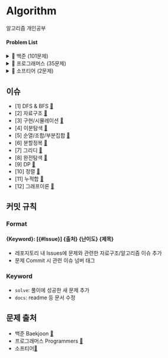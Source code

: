 # Algorithm

알고리즘 개인공부

#### Problem List

<details>
  <summary>📁 백준 (101문제)</summary>
  </br>
  
<div markdown="1">

| 날짜     | 번호                                            | 문제                    | 분류                     | 난이도   |                  느낀점                  |                    코드                    | 한번 더 풀어보기 |
| -------- | ----------------------------------------------- | ----------------------- | ------------------------ | -------- | :--------------------------------------: | :----------------------------------------: | :--------------: |
| 23.01.10 | [b2583](https://www.acmicpc.net/problem/2583)   | 영역 구하기             | BFS, DFS                 | silver 1 |      [📘](백준/b2583_영역구하기.md)      |      [💻](백준/b2583_영역구하기.java)      |        ❌        |
| 23.01.11 | [b1697](https://www.acmicpc.net/problem/1697)   | 숨바꼭질                | BFS, DFS                 | silver 1 |       [📘](백준/b1697_숨바꼭질.md)       |       [💻](백준/b1697_숨바꼭질.java)       |        ❌        |
| 23.01.14 | [b2178](https://www.acmicpc.net/problem/2178)   | 미로탐색                | BFS, DFS                 | silver 1 |       [📘](백준/b2178_미로탐색.md)       |       [💻](백준/b2178_미로탐색.java)       |        ❌        |
| 23.01.17 | [b2493](https://www.acmicpc.net/problem/2493)   | 탑                      | 자료구조/스택            | gold 5   |          [📘](백준/b2493_탑.md)          |          [💻](백준/b2493_탑.java)          |        🔺        |
| 23.01.18 | [b20006](https://www.acmicpc.net/problem/20006) | 랭킹전 대기열           | 구현                     | silver 2 |    [📘](백준/b20006_랭킹전대기열.md)     |    [💻](백준/b20006_랭킹전대기열.java)     |       ⭕️        |
| 23.01.29 | [b20125](https://www.acmicpc.net/problem/20125) | 쿠키의 신체측정         | 구현                     | silver 4 |   [📘](백준/b20125_쿠키의신체측정.md)    |   [💻](백준/b20125_쿠키의신체측정.java)    |        ❌        |
| 23.02.01 | [b2468](https://www.acmicpc.net/problem/2468)   | 안전영역                | BFS, DFS                 | silver 1 |       [📘](백준/b2468_안전영역.md)       |       [💻](백준/b2468_안전영역.java)       |        ❌        |
| 23.02.02 | [b19637](https://www.acmicpc.net/problem/19637) | IF문 좀 대신 써줘       | 이분탐색                 | silver 3 |   [📘](백준/b19637_IF문좀대신써줘.md)    |   [💻](백준/b19637_IF문좀대신써줘.java)    |        🔺        |
| 23.02.03 | [b1590](https://www.acmicpc.net/problem/1590)   | 캠프가는영식            | 이분탐색                 | silver 4 |     [📘](백준/b1590_캠프가는영식.md)     |     [💻](백준/b1590_캠프가는영식.java)     |        🔺        |
| 23.02.03 | [b7569](https://www.acmicpc.net/problem/7569)   | 토마토                  | BFS, DFS                 | gold 4   |        [📘](백준/b7569_토마토.md)        |        [💻](백준/b7569_토마토.java)        |        ❌        |
| 23.02.03 | [b7795](https://www.acmicpc.net/problem/7795)   | 먹을 것인가 먹힐 것인가 | 이분탐색                 | silver 3 | [📘](백준/b7795_먹을것인가먹힐것인가.md) | [💻](백준/b7795_먹을것인가먹힐것인가.java) |        ❌        |
| 23.02.14 | [b15686](https://www.acmicpc.net/problem/15686) | 치킨배달                | BFS, DFS/구현/순조부     | gold 5   |      [📘](백준/b15686_치킨배달.md)       |      [💻](백준/b15686_치킨배달.java)       |       ⭕️        |
| 23.02.14 | [b3055](https://www.acmicpc.net/problem/3055)   | 탈출                    | BFS, DFS                 | gold 4   |         [📘](백준/b3055_탈출.md)         |         [💻](백준/b3055_탈출.java)         |        ❌        |
| 23.02.21 | [b11724](https://www.acmicpc.net/problem/11724) | 연결 요소의 개수        | 그래프이론/BFS, DFS      | silver 2 |   [📘](백준/b11724_연결요소의개수.md)    |   [💻](백준/b11724_연결요소의개수.java)    |        🔺        |
| 23.02.21 | [b1707](https://www.acmicpc.net/problem/1707)   | 이분 그래프             | 그래프이론/BFS, DFS      | gold 4   |      [📘](백준/b1707_이분그래프.md)      |      [💻](백준/b1707_이분그래프.java)      |       ⭕️        |
| 23.02.23 | [b10451](https://www.acmicpc.net/problem/10451) | 순열 사이클             | 그래프이론/BFS, DFS      | silver 3 |     [📘](백준/b10451_순열사이클.md)      |     [💻](백준/b10451_순열사이클.java)      |        ❌        |
| 23.02.23 | [b2331](https://www.acmicpc.net/problem/2331)   | 반복수열                | 수학/구현                | silver 4 |       [📘](백준/b2331_반복수열.md)       |       [💻](백준/b2331_반복수열.java)       |        ❌        |
| 23.02.23 | [b9466](https://www.acmicpc.net/problem/9466)   | 텀 프로젝트             | 그래프이론/BFS, DFS      | gold 3   |      [📘](백준/b9466_텀프로젝트.md)      |      [💻](백준/b9466_텀프로젝트.java)      |       ⭕️        |
| 23.02.24 | [b2667](https://www.acmicpc.net/problem/2667)   | 단지번호                | BFS, DFS                 | silver 1 |       [📘](백준/b2667_단지번호.md)       |       [💻](백준/b2667_단지번호.java)       |        ❌        |
| 23.02.24 | [b2146](https://www.acmicpc.net/problem/2146)   | 다리만들기              | BFS, DFS                 | golde 3  |      [📘](백준/b2146_다리만들기.md)      |      [💻](백준/b2146_다리만들기.java)      |        ❌        |
| 23.02.27 | [b1991](https://www.acmicpc.net/problem/1991)   | 트리순회                | 자료구조/트리            | silver 1 |       [📘](백준/b1991_트리순회.md)       |       [💻](백준/b1991_트리순회.java)       |       ⭕️        |
| 23.02.27 | [b11725](https://www.acmicpc.net/problem/11725) | 트리의 부모 찾기        | 그래프이론/BFS, DFS/트리 | silver 2 |   [📘](백준/b11725_트리의부모찾기.md)    |   [💻](백준/b11725_트리의부모찾기.java)    |        ❌        |
| 23.02.28 | [b1967](https://www.acmicpc.net/problem/1967)   | 트리의 지름             | BFS, DFS/트리            | gold 4   |      [📘](백준/b1967_트리의지름.md)      |      [💻](백준/b1967_트리의지름.java)      |        ❌        |
| 23.02.28 | [b1167](https://www.acmicpc.net/problem/1167)   | 트리의 지름             | BFS, DFS/트리            | gold 2   |      [📘](백준/b1167_트리의지름.md)      |      [💻](백준/b1167_트리의지름.java)      |        ❌        |
| 23.03.06 | [b1654](https://www.acmicpc.net/problem/1654)   | 랜선자르기              | 이분탐색                 | silver 2 |      [📘](백준/b1654_랜선자르기.md)      |      [💻](백준/b1654_랜선자르기.java)      |        ❌        |
| 23.03.06 | [b2805](https://www.acmicpc.net/problem/2805)   | 나무자르기              | 이분탐색                 | silver 2 |      [📘](백준/b2805_나무자르기.md)      |      [💻](백준/b1654_나무자르기.java)      |        ❌        |
| 23.03.08 | [b10816](https://www.acmicpc.net/problem/10816) | 숫자카드2               | 이분탐색                 | silver 4 |      [📘](백준/b10816_숫자카드2.md)      |      [💻](백준/b10816_숫자카드2.java)      |        ❌        |
| 23.03.09 | [b2110](https://www.acmicpc.net/problem/2110)   | 공유기설치              | 이분탐색                 | gold 4   |        [📘](백준/b2110_공유기.md)        |        [💻](백준/b2110_공유기.java)        |        ❌        |
| 23.03.10 | [b10815](https://www.acmicpc.net/problem/10815) | 숫자카드                | 이분탐색                 | silver 5 |      [📘](백준/b10815_숫자카드.md)       |      [💻](백준/b10815_숫자카드.java)       |        ❌        |
| 23.03.13 | [b11728](https://www.acmicpc.net/problem/11728) | 배열합치기              | 분할정복                 | silver 5 |     [📘](백준/b11728_배열합치기.md)      |     [💻](백준/b11728_배열합치기.java)      |        ❌        |
| 23.03.13 | [b1780](https://www.acmicpc.net/problem/1780)   | 종이의개수              | 분할정복                 | silver 2 |      [📘](백준/b1780_종이의개수.md)      |      [💻](백준/b1780_종이의개수.java)      |       ⭕️        |
| 23.03.14 | [b1992](https://www.acmicpc.net/problem/1992)   | 쿼드트리                | 분할정복                 | silver 1 |       [📘](백준/b1992_쿼드트리.md)       |       [💻](백준/b1992_쿼드트리.java)       |        ❌        |
| 23.03.21 | [b2447](https://www.acmicpc.net/problem/2447)   | 별찍기10                | 분할정복                 | gold 5   |       [📘](백준/b2447_별찍기10.md)       |       [💻](백준/b2447_별찍기10.java)       |        ❌        |
| 23.03.21 | [b11047](https://www.acmicpc.net/problem/11047) | 동전0                   | 그리디                   | silver 4 |        [📘](백준/b11047_동전0.md)        |        [💻](백준/b11047_동전0.java)        |        ❌        |
| 23.03.21 | [b10610](https://www.acmicpc.net/problem/10610) | 30                      | 그리디                   | silver 4 |         [📘](백준/b10610_30.md)          |         [💻](백준/b10610_30.java)          |        ❌        |
| 23.03.22 | [b1783](https://www.acmicpc.net/problem/1783)   | 병든 나이트             | 그리디                   | silver 3 |      [📘](백준/b1783_병든나이트.md)      |      [💻](백준/b1783_병든나이트.java)      |        ❌        |
| 23.03.23 | [b1931](https://www.acmicpc.net/problem/1931)   | 회의실 배정             | 그리디                   | silver 1 |      [📘](백준/b1931_회의실배정.md)      |      [💻](백준/b1931_회의실배정.java)      |        ❌        |
| 23.03.23 | [b1744](https://www.acmicpc.net/problem/1744)   | 수묶기                  | 그리디                   | gold 4   |        [📘](백준/b1744_수묶기.md)        |        [💻](백준/b1744_수묶기.java)        |        ❌        |
| 23.03.24 | [b1476](https://www.acmicpc.net/problem/1476)   | 날짜계산                | 완전탐색                 | silver 5 |       [📘](백준/b1476_날짜계산.md)       |       [💻](백준/b1476_날짜계산.java)       |        ❌        |
| 23.03.24 | [b1107](https://www.acmicpc.net/problem/1107)   | 리모컨                  | 완전탐색                 | gold 5   |        [📘](백준/b1107_리모컨.md)        |        [💻](백준/b1107_리모컨.java)        |       ⭕️        |
| 23.03.27 | [b9095](https://www.acmicpc.net/problem/9095)   | 1,2,3 더하기            | 완전탐색/DP              | silver 3 |      [📘](백준/b9095_123더하기.md)       |      [💻](백준/b9095_123더하기.java)       |        🔺        |
| 23.03.27 | [b10819](https://www.acmicpc.net/problem/10819) | 차이를 최대로           | 완전탐색                 | silver 2 |    [📘](백준/b10819_차이를최대로.md)     |    [💻](백준/b10819_차이를최대로.java)     |        ❌        |
| 23.03.28 | [b10971](https://www.acmicpc.net/problem/10971) | 외판원순회2             | 완전탐색                 | silver 2 |     [📘](백준/b10971_외판원순회2.md)     |     [💻](백준/b10971_외판원순회2.java)     |        ❌        |
| 23.03.29 | [b1963](https://www.acmicpc.net/problem/1963)   | 소수경로                | 완전탐색                 | gold 4   |       [📘](백준/b1963_소수경로.md)       |       [💻](백준/b1963_소수경로.java)       |       ⭕️        |
| 23.03.29 | [b9019](https://www.acmicpc.net/problem/9019)   | DSLR                    | 완전탐색                 | gold 4   |         [📘](백준/b9019_DSLR.md)         |         [💻](백준/b9019_DSLR.java)         |        ❌        |
| 23.03.30 | [b2251](https://www.acmicpc.net/problem/2251)   | 물통                    | 완전탐색                 | gold 5   |         [📘](백준/b2251_물통.md)         |         [💻](백준/b2251_물통.java)         |        ❌        |
| 23.04.03 | [b2186](https://www.acmicpc.net/problem/2186)   | 문자판                  | 완전탐색/DP              | gold 3   |        [📘](백준/b2186_문자판.md)        |           [💻](백준/b2186_.java)           |       ⭕️        |
| 23.04.04 | [b5014](https://www.acmicpc.net/problem/5014)   | 스타트링크              | 완전탐색                 | sliver 1 |      [📘](백준/b5014_스타트링크.md)      |      [💻](백준/b5014_스타트링크.java)      |        ❌        |
| 23.04.05 | [b16509](https://www.acmicpc.net/problem/16509) | 장군                    | 구현/BFS, DFS            | gold 5   |        [📘](백준/b16509_장군.md)         |        [💻](백준/b16509_장군.java)         |        ❌        |
| 23.04.11 | [b2174](https://www.acmicpc.net/problem/2174)   | 로봇 시뮬레이션         | 구현                     | gold 5   |    [📘](백준/b2174_로봇시뮬레이션.md)    |    [💻](백준/b2174_로봇시뮬레이션.java)    |        ❌        |
| 23.04.25 | [b22251](https://www.acmicpc.net/problem/22251) | 빌런 호석               | 구현/완전탐색            | gold 5   |      [📘](백준/b22251_빌런호석.md)       |      [💻](백준/b22251_빌런호석.java)       |       ⭕️        |
| 23.04.26 | [b2668](https://www.acmicpc.net/problem/2668)   | 숫자고르기              | BFS, DFS                 | gold 5   |      [📘](백준/b2668_숫자고르기.md)      |      [💻](백준/b2668_숫자고르기.java)      |       ⭕️        |
| 23.04.28 | [b1912](https://www.acmicpc.net/problem/1912)   | 연속합                  | DP                       | silver 2 |        [📘](백준/b1912_연속합.md)        |        [💻](백준/b1912_연속합.java)        |        ❌        |
| 23.05.01 | [b16953](https://www.acmicpc.net/problem/16953) | A to B                  | BFS, DFS                 | silver 2 |        [📘](백준/b16953_AtoB.md)         |        [💻](백준/b16953_AtoB.java)         |        ❌        |
| 23.05.02 | [b17136](https://www.acmicpc.net/problem/17136) | 색종이 붙이기           | 완전탐색                 | gold 2   |    [📘](백준/b17136_색종이붙이기.md)     |    [💻](백준/b17136_색종이붙이기.java)     |       ⭕️        |
| 23.05.03 | [b16434](https://www.acmicpc.net/problem/16434) | 드래곤 앤 던전          | 구현                     | gold 4   |    [📘](백준/b16434_드래곤앤던전.md)     |    [💻](백준/b16434_드래곤앤던전.java)     |       ⭕️        |
| 23.05.03 | [b9012](https://www.acmicpc.net/problem/9012)   | 괄호                    | 자료구조/스택            | silver 4 |         [📘](백준/b9012_괄호.md)         |         [💻](백준/b9012_괄호.java)         |        ❌        |
| 23.05.04 | [b2559](https://www.acmicpc.net/problem/2559)   | 수열                    | 구현                     | silver 3 |         [📘](백준/b2559_수열.md)         |         [💻](백준/b2559_수열.java)         |        ❌        |
| 23.05.05 | [b12851](https://www.acmicpc.net/problem/12851) | 숨바꼭질2               | BFS, DFS                 | gold 4   |      [📘](백준/b12851_숨바꼭질2.md)      |      [💻](백준/b12851_숨바꼭질2.java)      |        🔺        |
| 23.05.07 | [b2240](https://www.acmicpc.net/problem/2240)   | 자두나무                | DP                       | gold 5   |       [📘](백준/b2240_자두나무.md)       |       [💻](백준/b2240_자두나무.java)       |       ⭕️        |
| 23.05.09 | [b17822](https://www.acmicpc.net/problem/17822) | 원판돌리기              | 구현/시뮬레이션          | gold 2   |     [📘](백준/b17822_원판돌리기.md)      |     [💻](백준/b17822_원판돌리기.java)      |        ❌        |
| 23.05.10 | [b1182](https://www.acmicpc.net/problem/1182)   | 부분수열의 합           | 완전탐색/순조부          | silver 2 |     [📘](백준/b1182_부분수열의합.md)     |     [💻](백준/b1182_부분수열의합.java)     |        ❌        |
| 23.05.12 | [b17144](https://www.acmicpc.net/problem/17144) | 미세먼지 안녕!          | 구현/시뮬레이션          | gold 4   |    [📘](백준/b17144_미세먼지안녕.md)     |    [💻](백준/b17144_미세먼지안녕.java)     |        ❌        |
| 23.05.15 | [b2910](https://www.acmicpc.net/problem/2910)   | 빈도 정렬               | 자료구조/해시            | silver 3 |       [📘](백준/b2910_빈도정렬.md)       |       [💻](백준/b2910_빈도정렬.java)       |       ⭕️        |
| 23.05.16 | [b15989](https://www.acmicpc.net/problem/15989) | 1,2,3 더하기 4          | DP                       | silver 1 |     [📘](백준/b15989_123더하기4.md)      |     [💻](백준/b15989_123더하기4.java)      |        🔺        |
| 23.05.17 | [b5972](https://www.acmicpc.net/problem/5972)   | 택배 배송               | 다익스트라/그래프이론    | gold 5   |       [📘](백준/b5972_택배배송.md)       |       [💻](백준/b5972_택배배송.java)       |       ⭕️        |
| 23.05.19 | [b1863](https://www.acmicpc.net/problem/1863)   | 스카이라인 쉬운거       | 자료구조/스택            | gold 5   |   [📘](백준/b1863_스카이라인쉬운거.md)   |   [💻](백준/b1863_스카이라인쉬운거.java)   |       ⭕️        |
| 23.05.26 | [b20920](https://www.acmicpc.net/problem/20920) | 영단어 암기는 괴로워    | 자료구조/해시            | silver 3 | [📘](백준/b20920_영단어암기는괴로워.md)  | [💻](백준/b20920_영단어암기는괴로워.java)  |        ❌        |
| 23.06.02 | [b2141](https://www.acmicpc.net/problem/2141)   | 우체국                  | 그리디/정렬              | gold 4   |        [📘](백준/b2141_우체국.md)        |        [💻](백준/b2141_우체국.java)        |       ⭕️        |
| 23.06.02 | [b1018](https://www.acmicpc.net/problem/1018)   | 체스판 다시 칠하기      | 완전탐색                 | silver 4 |   [📘](백준/b1018_체스판다시칠하기.md)   |   [💻](백준/b1018_체스판다시칠하기.java)   |        ❌        |
| 23.06.05 | [b1940](https://www.acmicpc.net/problem/1940)   | 주몽                    | 완전탐색                 | silver 4 |         [📘](백준/b1940_주몽.md)         |         [💻](백준/b1940_주몽.java)         |        ❌        |
| 23.06.05 | [b1976](https://www.acmicpc.net/problem/1976)   | 여행가자                | 그래프이론               | gold 4   |       [📘](백준/b1976_여행가자.md)       |       [💻](백준/b1976_여행가자.java)       |       ⭕️        |
| 23.06.08 | [b4949](https://www.acmicpc.net/problem/4949)   | 균형잡힌 세상           | 자료구조/스택            | silver 4 |     [📘](백준/b4949_균형잡힌세상.md)     |     [💻](백준/b4949_균형잡힌세상.java)     |        ❌        |
| 23.06.12 | [b6593](https://www.acmicpc.net/problem/6593)   | 상범 빌딩               | BFS, DFS                 | gold 5   |       [📘](백준/b6593_상범빌딩.md)       |       [💻](백준/b6593_상범빌딩.java)       |        ❌        |
| 23.06.13 | [b2343](https://www.acmicpc.net/problem/2343)   | 기타 레슨               | 이분탐색                 | silver 1 |       [📘](백준/b2343_기타레슨.md)       |       [💻](백준/b2343_기타레슨.java)       |        🔺        |
| 23.06.15 | [b1911](https://www.acmicpc.net/problem/1911)   | 흙길 보수하기           | 정렬                     | silver 1 |     [📘](백준/b1911_흙길보수하기.md)     |     [💻](백준/b1911_흙길보수하기.java)     |        ❌        |
| 23.06.16 | [b20437](https://www.acmicpc.net/problem/20437) | 문자열 게임2            | 완전탐색/문자열/투포인터 | gold 5   |     [📘](백준/b20437_문자열게임2.md)     |     [💻](백준/b20437_문자열게임2.java)     |        🔺        |
| 23.06.26 | [b5427](https://www.acmicpc.net/problem/5427)   | 불                      | BFS, DFS                 | gold 4   |          [📘](백준/b5427_불.md)          |          [💻](백준/b5427_불.java)          |        🔺        |
| 23.06.27 | [b1446](https://www.acmicpc.net/problem/1446)   | 지름길                  | 그래프이론               | silver 1 |        [📘](백준/b1446_지름길.md)        |        [💻](백준/b1446_지름길.java)        |       ⭕️        |
| 23.06.28 | [b1911](https://www.acmicpc.net/problem/2206)   | 벽 부수고 이동하기      | BFS, DFS                 | gold 3   |   [📘](백준/b2206_벽부수고이동하기.md)   |   [💻](백준/b2206_벽부수고이동하기.java)   |        ❌        |
| 23.06.29 | [b14620](https://www.acmicpc.net/problem/14620) | 꽃길                    | 완전탐색                 | silver 2 |        [📘](백준/b14620_꽃길.md)         |        [💻](백준/b14620_꽃길.java)         |        ❌        |
| 23.06.30 | [b1189](https://www.acmicpc.net/problem/1189)   | 컴백홈                  | 완전탐색                 | silver 1 |        [📘](백준/b1189_컴백홈.md)        |        [💻](백준/b1189_컴백홈.java)        |        ❌        |
| 23.07.03 | [b20300](https://www.acmicpc.net/problem/20300) | 서강근육맨              | 그리디                   | silver 3 |     [📘](백준/b20300_서강근육맨.md)      |     [💻](백준/b20300_서강근육맨.java)      |        ❌        |
| 23.07.05 | [b16234](https://www.acmicpc.net/problem/16234) | 인구이동                | BFS, DFS / 구현          | gold 5   |      [📘](백준/b16234_인구이동.md)       |      [💻](백준/b16234_인구이동.java)       |        🔺        |
| 23.07.12 | [b2193](https://www.acmicpc.net/problem/2193)   | 이친수                  | DP                       | silver 3 |        [📘](백준/b2193_이친수.md)        |        [💻](백준/b2193_이친수.java)        |        ❌        |
| 23.07.25 | [b14503](https://www.acmicpc.net/problem/14503) | 로봇 청소기             | 구현                     | gold 5   |     [📘](백준/b14503_로봇청소기.md)      |     [💻](백준/b14503_로봇청소기.java)      |        ❌        |
| 23.08.09 | [b7562](https://www.acmicpc.net/problem/7562)   | 나이트의이동            | BFS, DFS                 | silver 1 |     [📘](백준/b7562_나이트의이동.md)     |     [💻](백준/b7562_나이트의이동.java)     |        ❌        |
| 23.08.11 | [b2579](https://www.acmicpc.net/problem/2579)   | 계단오르기              | DP                       | silver 3 |      [📘](백준/b2579_계단오르기.md)      |      [💻](백준/b2579_계단오르기.java)      |        ❌        |
| 23.08.17 | [b6198](https://www.acmicpc.net/problem/6198)   | 옥상 정원 꾸미기        | 구현                     | gold 5   |    [📘](백준/b6198_옥상정원꾸미기.md)    |    [💻](백준/b6198_옥상정원꾸미기.java)    |        ❌        |
| 23.08.18 | [b2606](https://www.acmicpc.net/problem/2606)   | 바이러스                | 그래프이론/BFS, DFS      | silver 3 |       [📘](백준/b2606_바이러스.md)       |       [💻](백준/b2606_바이러스.java)       |        ❌        |
| 23.08.21 | [b1926](https://www.acmicpc.net/problem/1926)   | 그림                    | BFS, DFS                 | silver 1 |         [📘](백준/b1926_그림.md)         |         [💻](백준/b1926_그림.java)         |        ❌        |
| 23.08.28 | [b2156](https://www.acmicpc.net/problem/2156)   | 포도주 시식             | DP                       | silver 1 |      [📘](백준/b2156_포도주시식.md)      |      [💻](백준/b2156_포도주시식.java)      |        ❌        |
| 23.08.29 | [b17135](https://www.acmicpc.net/problem/17135) | 캐슬디펜스              | BFS, DFS/구현/순조부     | gold 3   |     [📘](백준/b17135_캐슬디펜스.md)      |     [💻](백준/b17135_캐슬디펜스.java)      |        ❌        |
| 23.08.31 | [b1406](https://www.acmicpc.net/problem/1406)   | 에디터                  | 자료구조                 | silver 2 |        [📘](백준/b1406_에디터.md)        |        [💻](백준/b1406_에디터.java)        |        🔺        |
| 23.09.13 | [b5430](https://www.acmicpc.net/problem/5430)   | AC                      | 구현/자료구조            | gold 5   |          [📘](백준/b5430_AC.md)          |          [💻](백준/b5430_AC.java)          |        🔺        |
| 23.09.14 | [b2469](https://www.acmicpc.net/problem/2469)   | 사다리타기              | 구현                     | gold 5   |      [📘](백준/b2469_사다리타기.md)      |      [💻](백준/b2469_사다리타기.java)      |        ❌        |
| 23.09.18 | [b17178](https://www.acmicpc.net/problem/17178) | 줄서기                  | 구현/자료구조            | gold 5   |       [📘](백준/b17178_줄서기.md)        |       [💻](백준/b17178_줄서기.java)        |        🔺        |
| 23.09.19 | [b6987](https://www.acmicpc.net/problem/6987)   | 월드컵                  | 완전탐색                 | gold 4   |        [📘](백준/b6987_월드컵.md)        |        [💻](백준/b6987_월드컵.java)        |       ⭕️        |
| 23.09.20 | [b17143](https://www.acmicpc.net/problem/17143) | 낚시왕                  | 구현                     | gold 1   |       [📘](백준/b17143_낚시왕.md)        |       [💻](백준/b17143_낚시왕.java)        |        🔺        |
| 23.09.21 | [b4358](https://www.acmicpc.net/problem/4358)   | 생태학                  | 자료구조                 | silver 2 |        [📘](백준/b4358_생태학.md)        |        [💻](백준/b4358_생태학.java)        |        ❌        |
| 23.09.26 | [b2370](https://www.acmicpc.net/problem/2470)   | 두용액                  | 정렬/투포인터            | gold 5   |        [📘](백준/b2470_두용액.md)        |        [💻](백준/b2470_두용액.java)        |        ❌        |
| 23.10.02 | [b9935](https://www.acmicpc.net/problem/9935)   | 문자열 폭발             | 자료구조                 | gold 4   |      [📘](백준/b9935_문자열폭발.md)      |      [💻](백준/b9935_문자열폭발.java)      |       ⭕️        |

</div>
</details>

<details>
  <summary>📁 프로그래머스 (35문제)</summary>
  </br>
  
<div markdown="1">

| 날짜     | 링크                                                                                     | 분류                     | 난이도  |                         느낀점                          |                           코드                            | 한번 더 풀어보기 |
| -------- | ---------------------------------------------------------------------------------------- | ------------------------ | ------- | :-----------------------------------------------------: | :-------------------------------------------------------: | :--------------: |
| 23.03.15 | [타겟 넘버](https://school.programmers.co.kr/learn/courses/30/lessons/43165)             | BFS, DFS                 | Level 2 |       [📘](프로그래머스/프로그래머스_타겟넘버.md)       |       [💻](프로그래머스/프로그래머스_타겟넘버.java)       |        ❌        |
| 23.03.17 | [게임 맵 최단거리](https://school.programmers.co.kr/learn/courses/30/lessons/1844)       | BFS, DFS                 | Level 2 |    [📘](프로그래머스/프로그래머스_게임맵최단거리.md)    |    [💻](프로그래머스/프로그래머스_게임맵최단거리.java)    |        ❌        |
| 23.03.20 | [네트워크](https://school.programmers.co.kr/learn/courses/30/lessons/43162)              | 그래프이론/BFS, DFS      | Level 3 |       [📘](프로그래머스/프로그래머스_네트워크.md)       |       [💻](프로그래머스/프로그래머스_네트워크.java)       |        ❌        |
| 23.04.03 | [전화번호목록](https://school.programmers.co.kr/learn/courses/30/lessons/42557)          | 자료구조/해시            | Level 2 |     [📘](프로그래머스/프로그래머스_전화번호목록.md)     |     [💻](프로그래머스/프로그래머스_전화번호목록.java)     |        🔺        |
| 23.04.04 | [위장](https://school.programmers.co.kr/learn/courses/30/lessons/42578)                  | 자료구조/해시            | Level 2 |         [📘](프로그래머스/프로그래머스_위장.md)         |         [💻](프로그래머스/프로그래머스_위장.java)         |        ❌        |
| 23.04.12 | [베스트앨범](https://school.programmers.co.kr/learn/courses/30/lessons/42579)            | 자료구조/해시            | Level 3 |      [📘](프로그래머스/프로그래머스_베스트앨범.md)      |      [💻](프로그래머스/프로그래머스_베스트앨범.java)      |        🔺        |
| 23.04.12 | [가장큰수](https://school.programmers.co.kr/learn/courses/30/lessons/42746)              | 정렬                     | Level 2 |       [📘](프로그래머스/프로그래머스_가장큰수.md)       |       [💻](프로그래머스/프로그래머스_가장큰수.java)       |       ⭕️        |
| 23.04.12 | [H-Index](https://school.programmers.co.kr/learn/courses/30/lessons/42747)               | 정렬                     | Level 2 |       [📘](프로그래머스/프로그래머스_H-Index.md)        |       [💻](프로그래머스/프로그래머스_H-Index.java)        |        ❌        |
| 23.04.13 | [소수찾기](https://school.programmers.co.kr/learn/courses/30/lessons/42839)              | 완전탐색                 | Level 2 |       [📘](프로그래머스/프로그래머스_소수찾기.md)       |       [💻](프로그래머스/프로그래머스_소수찾기.java)       |        ❌        |
| 23.04.18 | [카펫](https://school.programmers.co.kr/learn/courses/30/lessons/42842)                  | 완전탐색                 | Level 2 |         [📘](프로그래머스/프로그래머스_카펫.md)         |         [💻](프로그래머스/프로그래머스_카펫.java)         |        ❌        |
| 23.04.18 | [피로도](https://school.programmers.co.kr/learn/courses/30/lessons/87946)                | 완전탐색                 | Level 2 |        [📘](프로그래머스/프로그래머스_피로도.md)        |        [💻](프로그래머스/프로그래머스_피로도.java)        |        ❌        |
| 23.04.18 | [전력망을 둘로 나누기](https://school.programmers.co.kr/learn/courses/30/lessons/86971)  | 그래프이론/완전탐색      | Level 2 |  [📘](프로그래머스/프로그래머스_전력망을둘로나누기.md)  |  [💻](프로그래머스/프로그래머스_전력망을둘로나누기.java)  |        🔺        |
| 23.04.18 | [모음사전](https://school.programmers.co.kr/learn/courses/30/lessons/84512)              | 완전탐색                 | Level 2 |       [📘](프로그래머스/프로그래머스_모음사전.md)       |       [💻](프로그래머스/프로그래머스_모음사전.java)       |        ❌        |
| 23.04.19 | [단어변환](https://school.programmers.co.kr/learn/courses/30/lessons/43163)              | BFS, DFS                 | Level 3 |       [📘](프로그래머스/프로그래머스_단어변환.md)       |       [💻](프로그래머스/프로그래머스_단어변환.java)       |        ❌        |
| 23.04.20 | [여행경로](https://school.programmers.co.kr/learn/courses/30/lessons/43164)              | BFS, DFS                 | Level 3 |       [📘](프로그래머스/프로그래머스_여행경로.md)       |       [💻](프로그래머스/프로그래머스_여행경로.java)       |        ❌        |
| 23.04.20 | [기능개발](https://school.programmers.co.kr/learn/courses/30/lessons/42586)              | 자료구조/큐              | Level 2 |       [📘](프로그래머스/프로그래머스_기능개발.md)       |       [💻](프로그래머스/프로그래머스_기능개발.java)       |        ❌        |
| 23.04.20 | [프린터](https://school.programmers.co.kr/learn/courses/30/lessons/42587)                | 자료구조/큐              | Level 2 |        [📘](프로그래머스/프로그래머스_프린터.md)        |        [💻](프로그래머스/프로그래머스_프린터.java)        |        ❌        |
| 23.04.21 | [다리를 지나는 트럭](https://school.programmers.co.kr/learn/courses/30/lessons/42583)    | 자료구조/큐              | Level 2 |   [📘](프로그래머스/프로그래머스_다리를지나는트럭.md)   |   [💻](프로그래머스/프로그래머스_다리를지나는트럭.java)   |        ❌        |
| 23.04.24 | [주식가격](https://school.programmers.co.kr/learn/courses/30/lessons/42584)              | 자료구조/스택            | Level 2 |       [📘](프로그래머스/프로그래머스_주식가격.md)       |       [💻](프로그래머스/프로그래머스_주식가격.java)       |        ❌        |
| 23.05.03 | [더 맵게](https://school.programmers.co.kr/learn/courses/30/lessons/42626)               | 자료구조/우선순위큐      | Level 2 |        [📘](프로그래머스/프로그래머스_더맵게.md)        |        [💻](프로그래머스/프로그래머스_더맵게.java)        |        ❌        |
| 23.05.03 | [디스크 컨트롤러](https://school.programmers.co.kr/learn/courses/30/lessons/42627)       | 자료구조/우선순위큐      | Level 3 |    [📘](프로그래머스/프로그래머스_디스크컨트롤러.md)    |    [💻](프로그래머스/프로그래머스_디스크컨트롤러.java)    |       ⭕️        |
| 23.05.08 | [더 맵게](https://school.programmers.co.kr/learn/courses/30/lessons/42628)               | 자료구조/우선순위큐      | Level 3 |    [📘](프로그래머스/프로그래머스_이중우선순위큐.md)    |    [💻](프로그래머스/프로그래머스_이중우선순위큐.java)    |        ❌        |
| 23.05.11 | [카카오프렌즈 컬러링북](https://school.programmers.co.kr/learn/courses/30/lessons/1829#) | BFS, DFS                 | Level 2 | [📘](프로그래머스/프로그래머스_카카오프렌즈컬러링북.md) | [💻](프로그래머스/프로그래머스_카카오프렌즈컬러링북.java) |        ❌        |
| 23.05.13 | [파괴되지 않은 건물](https://school.programmers.co.kr/learn/courses/30/lessons/92344)    | 누적합                   | Level 3 |   [📘](프로그래머스/프로그래머스_파괴되지않은건물.md)   |   [💻](프로그래머스/프로그래머스_파괴되지않은건물.java)   |       ⭕️        |
| 23.05.19 | [조이스틱](https://school.programmers.co.kr/learn/courses/30/lessons/42860)              | 그리디                   | Level 2 |       [📘](프로그래머스/프로그래머스_조이스틱.md)       |       [💻](프로그래머스/프로그래머스_조이스틱.java)       |        ❌        |
| 23.06.09 | [입국심사](https://school.programmers.co.kr/learn/courses/30/lessons/43338)              | 이분탐색                 | Level 3 |       [📘](프로그래머스/프로그래머스_입국심사.md)       |       [💻](프로그래머스/프로그래머스_입국심사.java)       |       ⭕️        |
| 23.07.06 | [이모티콘할인행사](https://school.programmers.co.kr/learn/courses/30/lessons/150368)     | 순열/완전탐색            | Level 2 |   [📘](프로그래머스/프로그래머스_이모티콘할인행사.md)   |   [💻](프로그래머스/프로그래머스_이모티콘할인행사.java)   |       ⭕️        |
| 23.07.10 | [디펜스 게임](https://school.programmers.co.kr/learn/courses/30/lessons/142085)          | 자료구조/우선순위큐      | Level 2 |      [📘](프로그래머스/프로그래머스_디펜스게임.md)      |      [💻](프로그래머스/프로그래머스_디펜스게임.java)      |        🔺        |
| 23.07.11 | [광물캐기](https://school.programmers.co.kr/learn/courses/30/lessons/172927)             | BFS, DFS/완전탐색        | Level 2 |       [📘](프로그래머스/프로그래머스_광물캐기.md)       |       [💻](프로그래머스/프로그래머스_광물캐기.java)       |        ❌        |
| 23.07.13 | [미로탈출](https://school.programmers.co.kr/learn/courses/30/lessons/159993#)            | BFS, DFS                 | Level 2 |       [📘](프로그래머스/프로그래머스_미로탈출.md)       |       [💻](프로그래머스/프로그래머스_미로탈출.java)       |        ❌        |
| 23.07.14 | [호텔대실](https://school.programmers.co.kr/learn/courses/30/lessons/155651#)            | 자료구조/우선순위큐/정렬 | Level 2 |       [📘](프로그래머스/프로그래머스_호텔대실.md)       |       [💻](프로그래머스/프로그래머스_호텔대실.java)       |        ❌        |
| 23.08.07 | [무인도여행](https://school.programmers.co.kr/learn/courses/30/lessons/154540)           | BFS, DFS                 | Level 2 |      [📘](프로그래머스/프로그래머스_무인도여행.md)      |      [💻](프로그래머스/프로그래머스_무인도여행.java)      |        ❌        |
| 23.08.08 | [구명보트](https://school.programmers.co.kr/learn/courses/30/lessons/42885)              | 그리디                   | Level 2 |       [📘](프로그래머스/프로그래머스_구명보트.md)       |       [💻](프로그래머스/프로그래머스_구명보트.java)       |        ❌        |
| 23.08.16 | [귤 고르기](https://school.programmers.co.kr/learn/courses/30/lessons/138476)            | 자료구조/해시            | Level 2 |       [📘](프로그래머스/프로그래머스_귤고르기.md)       |       [💻](프로그래머스/프로그래머스_귤고르기.java)       |        ❌        |
| 23.09.15 | [롤케이크 자르기](https://school.programmers.co.kr/learn/courses/30/lessons/132265)      | 자료구조/해시            | Level 2 |    [📘](프로그래머스/프로그래머스_롤케이크자르기.md)    |    [💻](프로그래머스/프로그래머스_롤케이크자르기.java)    |        🔺        |

</div>
</details>

<details>
  <summary>📁 소프티어 (2문제)</summary>
  </br>
  
<div markdown="1">

| 날짜     | 링크                                                            | 분류          | 난이도             |              느낀점               |                코드                 | 한번 더 풀어보기 |
| -------- | --------------------------------------------------------------- | ------------- | ------------------ | :-------------------------------: | :---------------------------------: | :--------------: |
| 23.02.16 | [성적 평가](https://softeer.ai/practice/info.do?idx=1&eid=1309) | 자료구조/구현 | :star::star::star: | [📘](softeer/softeer_성적평가.md) | [💻](softeer/softeer_성적평가.java) |       ⭕️        |
| 23.02.16 | [금고털이](https://softeer.ai/practice/info.do?idx=1&eid=395)   | 구현          | :star::star:       | [📘](softeer/softeer_금고털이.md) | [💻](softeer/softeer_금고털이.java) |        ❌        |

</div>
</details>

## 이슈

- [1] DFS & BFS [🔗](https://github.com/huni-hun/Algorithm/issues/1)
- [2] 자료구조 [🔗](https://github.com/huni-hun/Algorithm/issues/2)
- [3] 구현/시뮬레이션 [🔗](https://github.com/huni-hun/Algorithm/issues/3)
- [4] 이분탐색 [🔗](https://github.com/huni-hun/Algorithm/issues/4)
- [5] 순열/조합/부분집합 [🔗](https://github.com/huni-hun/Algorithm/issues/5)
- [6] 분할정복 [🔗](https://github.com/huni-hun/Algorithm/issues/6)
- [7] 그리디 [🔗](https://github.com/huni-hun/Algorithm/issues/7)
- [8] 완전탐색 [🔗](https://github.com/huni-hun/Algorithm/issues/8)
- [9] DP [🔗](https://github.com/huni-hun/Algorithm/issues/9)
- [10] 정렬 [🔗](https://github.com/huni-hun/Algorithm/issues/10)
- [11] 누적합 [🔗](https://github.com/huni-hun/Algorithm/issues/11)
- [12] 그래프이론 [🔗](https://github.com/huni-hun/Algorithm/issues/12)

## 커밋 규칙

### Format

#### {Keyword}: [{#Issue}] {출처} {난이도} {제목}

- 레포지토리 내 Issues에 문제와 관련한 자료구조/알고리즘 이슈 추가
- 문제 Commit 시 관련 이슈 넘버 태그

### Keyword

- `solve`: 풀이에 성공한 새 문제 추가
- `docs`: readme 등 문서 수정

## 문제 출처

- 백준 Baekjoon [🔗](https://www.acmicpc.net/)
- 프로그래머스 Programmers [🔗](https://programmers.co.kr/learn/challenges)
- 소프티어[🔗](https://softeer.ai/practice/index.do)
